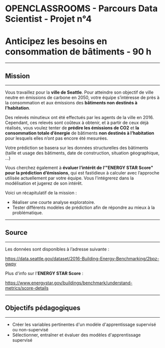 # OPENCLASSROOMS - Parcours Data Scientist - Projet n°4
# Anticipez les besoins en consommation de bâtiments - 90 h

------------------------------
## Mission
------------------------------

Vous travaillez pour la **ville de Seattle**. Pour atteindre son objectif de ville neutre en émissions de carbone en 2050, votre équipe s’intéresse de près à la consommation et aux émissions des **bâtiments non destinés à l’habitation**.

Des relevés minutieux ont été effectués par les agents de la ville en 2016. Cependant, ces relevés sont coûteux à obtenir, et à partir de ceux déjà réalisés, vous voulez tenter de **prédire les émissions de CO2** et **la consommation totale d’énergie** de bâtiments **non destinés à l’habitation** pour lesquels elles n’ont pas encore été mesurées.

Votre prédiction se basera sur les données structurelles des bâtiments (taille et usage des bâtiments, date de construction, situation géographique, ...)

Vous cherchez également à **évaluer l’intérêt de l’"ENERGY STAR Score" pour la prédiction d’émissions**, qui est fastidieux à calculer avec l’approche utilisée actuellement par votre équipe. Vous l'intégrerez dans la modélisation et jugerez de son intérêt.

Voici un récapitulatif de la mission :
  * Réaliser une courte analyse exploratoire.
  * Tester différents modèles de prédiction afin de répondre au mieux à la problématique.

------------------------------
## Source 
------------------------------

Les données sont disponibles à l’adresse suivante : 

https://data.seattle.gov/dataset/2016-Building-Energy-Benchmarking/2bpz-gwpy

Plus d'info sur l'**ENERGY STAR Score** :

https://www.energystar.gov/buildings/benchmark/understand-metrics/score-details


------------------------------
## Objectifs pédagogiques
------------------------------

  * Créer les variables pertinentes d'un modèle d'apprentissage supervisé ou non-supervisé
  * Sélectionner, entraîner et évaluer des modèles d'apprentissage supervisé
